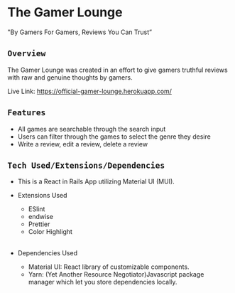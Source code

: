 # The Gamer Lounge

"By Gamers For Gamers, Reviews You Can Trust”

## **`Overview`**

The Gamer Lounge was created in an effort to give gamers truthful reviews with raw and genuine thoughts by gamers.

Live Link: https://official-gamer-lounge.herokuapp.com/

## **`Features`**

- All games are searchable through the search input
- Users can filter through the games to select the genre they desire
- Write a review, edit a review, delete a review

## **`Tech Used/Extensions/Dependencies`**

- This is a React in Rails App utilizing Material UI (MUI).

- Extensions Used

  - ESlint
  - endwise
  - Prettier
  - Color Highlight
    <br>
    <br>

- Dependencies Used
  - Material UI: React library of customizable components.
  - Yarn: (Yet Another Resource Negotiator)Javascript package manager which let you store dependencies locally.
